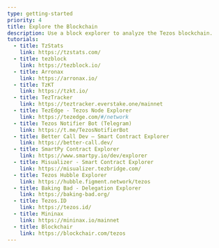```yaml
---
type: getting-started
priority: 4
title: Explore the Blockchain
description: Use a block explorer to analyze the Tezos blockchain.
tutorials:
  - title: TzStats
    link: https://tzstats.com/
  - title: tezblock
    link: https://tezblock.io/
  - title: Arronax
    link: https://arronax.io/
  - title: TzKT
    link: https://tzkt.io/
  - title: TezTracker
    link: https://teztracker.everstake.one/mainnet
  - title: TezEdge - Tezos Node Explorer
    link: https://tezedge.com/#/network
  - title: Tezos Notifier Bot (Telegram)
    link: https://t.me/TezosNotifierBot
  - title: Better Call Dev — Smart Contract Explorer
    link: https://better-call.dev/
  - title: SmartPy Contract Explorer
    link: https://www.smartpy.io/dev/explorer
  - title: Misualizer - Smart Contract Explorer
    link: https://misualizer.tezbridge.com/
  - title: Tezos Hubble Explorer
    link: https://hubble.figment.network/tezos
  - title: Baking Bad - Delegation Explorer
    link: https://baking-bad.org/
  - title: Tezos.ID
    link: https://tezos.id/
  - title: Mininax
    link: https://mininax.io/mainnet
  - title: Blockchair
    link: https://blockchair.com/tezos
---
```

